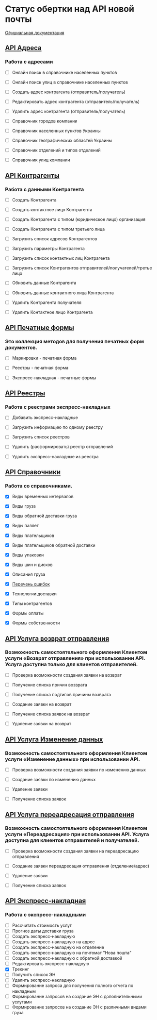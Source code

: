 # Статус обертки над API новой почты

[Официальная документация](https://devcenter.novaposhta.ua/docs/services/)


## [API Адреса](https://devcenter.novaposhta.ua/docs/services/556d7ccaa0fe4f08e8f7ce43)
### Работа с адресами
- [ ] Онлайн поиск в справочнике населенных пунктов
- [ ] Онлайн поиск улиц в справочнике населенных пунктов
- [ ] Создать адрес контрагента (отправитель/получатель)
- [ ] Редактировать адрес контрагента (отправитель/получатель)
- [ ] Удалить адрес контрагента (отправитель/получатель)
- [ ] Справочник городов компании
- [ ] Справочник населенных пунктов Украины
- [ ] Справочник географических областей Украины
- [ ] Справочник отделений и типов отделений
- [ ] Справочник улиц компании


## [API Контрагенты](https://devcenter.novaposhta.ua/docs/services/557eb8c8a0fe4f02fc455b2d)
### Работа с данными Контрагента
- [ ] Создать Контрагента
- [ ] Создать контактное лицо Контрагента
- [ ] Создать Контрагента с типом (юридическое лицо) организация
- [ ] Создать Контрагента с типом третьего лица
- [ ] Загрузить список адресов Контрагентов
- [ ] Загрузить параметры Контрагента
- [ ] Загрузить список контактных лиц Контрагента
- [ ] Загрузить список Контрагентов отправителей/получателей/третье лицо
- [ ] Обновить данные Контрагента
- [ ] Обновить данные контактного лица Контрагента
- [ ] Удалить Контрагента получателя
- [ ] Удалить Контактное лицо Контрагента


## [API Печатные формы](https://devcenter.novaposhta.ua/docs/services/556d7280a0fe4f08e8f7ce40)
### Это коллекция методов для получения печатных форм документов.
- [ ] Маркировки - печатная форма
- [ ] Реестры - печатная форма
- [ ] Экспресс-накладная - печатные формы


## [API Реестры](https://devcenter.novaposhta.ua/docs/services/55662bd3a0fe4f10086ec96e)
### Работа с реестрами экспресс-накладных
- [ ] Добавить экспресс-накладные
- [ ] Загрузить информацию по одному реестру
- [ ] Загрузить список реестров
- [ ] Удалить (расформировать) реестр отправлений
- [ ] Удалить экспресс-накладные из реестра


## [API Справочники](https://devcenter.novaposhta.ua/docs/services/55702570a0fe4f0cf4fc53ed)
### Работа со справочниками.
- [x] Виды временных интервалов
- [x] Виды груза
- [x] Виды обратной доставки груза
- [x] Виды паллет
- [x] Виды плательщиков
- [x] Виды плательщиков обратной доставки
- [x] Виды упаковки
- [x] Виды шин и дисков
- [x] Описания груза
- [x] [Перечень ошибок](/docs/CommonGeneral.md#getMessageCodeText)
- [x] Технологии доставки
- [x] Типы контрагентов
- [x] Формы оплаты
- [x] Формы собственности


## [API Услуга возврат отправления](https://devcenter.novaposhta.ua/docs/services/58ad7185eea27006cc36d649)
### Возможность самостоятельного оформления Клиентом услуги «Возврат отправления» при использовании API. Услуга доступна только для клиентов отправителей.
- [ ] Проверка возможности создания заявки на возврат
- [ ] Получение списка причин возврата
- [ ] Получение списка подтипов причины возврата
- [ ] Создание заявки на возврат
- [ ] Получение списка заявок на возврат
- [ ] Удаление заявки на возврат


## [API Услуга Изменение данных](https://devcenter.novaposhta.ua/docs/services/59eef733ff2c200ce4f6f904)
### Возможность самостоятельного оформления Клиентом услуги «Изменение данных» при использовании API.
- [ ] Проверка возможности создания заявки по изменению данных
- [ ] Создание заявки по изменению данных
- [ ] Удаление заявки
- [ ] Получение списка заявок


## [API Услуга переадресация отправления](https://devcenter.novaposhta.ua/docs/services/58f722b3ff2c200c04673bd1)
### Возможность самостоятельного оформления Клиентом услуги «Переадресация» при использовании API. Услуга доступна для клиентов отправителей и получателей.
- [ ] Проверка возможности создания заявки на переадресацию отправления
- [ ] Создание заявки переадресация отправления (отделение/адрес)
- [ ] Удаление заявки
- [ ] Получение списка заявок


## [API Экспресс-накладная](https://devcenter.novaposhta.ua/docs/services/556eef34a0fe4f02049c664e)
### Работа с экспресс-накладными
- [ ] Рассчитать стоимость услуг
- [ ] Прогноз даты доставки груза
- [ ] Создать экспресс-накладную
- [ ] Создать экспресс-накладную на адрес
- [ ] Создать экспресс-накладную на отделение
- [ ] Создать экспресс-накладную на почтомат "Нова пошта"
- [ ] Создать экспресс-накладную с обратной доставкой
- [ ] Редактировать экспресс-накладную
- [x] Трекинг
- [ ] Получить список ЭН
- [ ] Удалить экспресс-накладную
- [ ] Формирование запроса для получения полного отчета по накладным
- [ ] Формирование запросов на создание ЭН с дополнительными услугами
- [ ] Формирование запросов на создание ЭН с различными видами груза
